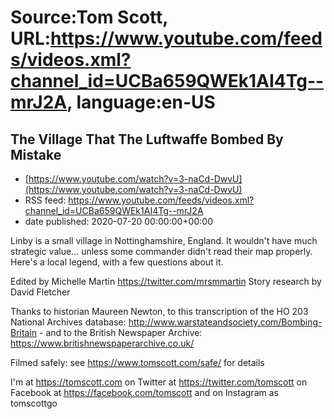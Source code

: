 # Source:Tom Scott, URL:https://www.youtube.com/feeds/videos.xml?channel_id=UCBa659QWEk1AI4Tg--mrJ2A, language:en-US

## The Village That The Luftwaffe Bombed By Mistake
 - [https://www.youtube.com/watch?v=3-naCd-DwvU](https://www.youtube.com/watch?v=3-naCd-DwvU)
 - RSS feed: https://www.youtube.com/feeds/videos.xml?channel_id=UCBa659QWEk1AI4Tg--mrJ2A
 - date published: 2020-07-20 00:00:00+00:00

Linby is a small village in Nottinghamshire, England. It wouldn't have much strategic value... unless some commander didn't read their map properly. Here's a local legend, with a few questions about it.

Edited by Michelle Martin https://twitter.com/mrsmmartin
Story research by David Fletcher

Thanks to historian Maureen Newton, to this transcription of the HO 203 National Archives database: http://www.warstateandsociety.com/Bombing-Britain - and to the British Newspaper Archive: https://www.britishnewspaperarchive.co.uk/

Filmed safely: see https://www.tomscott.com/safe/ for details

I'm at https://tomscott.com
on Twitter at https://twitter.com/tomscott
on Facebook at https://facebook.com/tomscott
and on Instagram as tomscottgo

